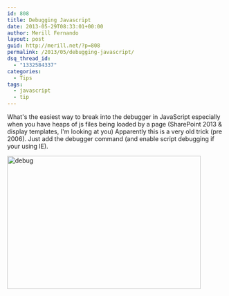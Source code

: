 ```yaml
---
id: 808
title: Debugging Javascript
date: 2013-05-29T08:33:01+00:00
author: Merill Fernando
layout: post
guid: http://merill.net/?p=808
permalink: /2013/05/debugging-javascript/
dsq_thread_id:
  - "1332584337"
categories:
  - Tips
tags:
  - javascript
  - tip
---
```

What's the easiest way to break into the debugger in JavaScript especially when you have heaps of js files being loaded by a page (SharePoint 2013 &amp; display templates, I'm looking at you)
Apparently this is a very old trick (pre 2006). Just add the debugger command (and enable script debugging if your using IE).

<img class="alignnone size-full wp-image-829" alt="debug" src="http://merill.net/wp-content/uploads/2013/05/debug.png" width="447" height="308" />